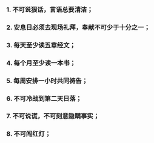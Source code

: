 ### 1. 不可说狠话，言语总要清洁；

### 2. 安息日必须去现场礼拜，奉献不可少于十分之一；

### 3. 每天至少读五章经文；

### 4. 每个月至少读一本书；

### 5. 每周安排一小时共同祷告；

### 6. 不可冷战到第二天日落；

### 7. 不可说谎，不可刻意隐瞒事实；

### 8. 不可闯红灯；
